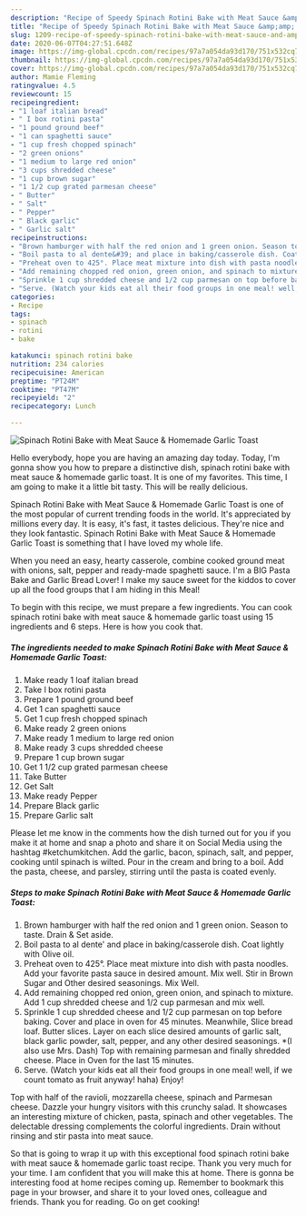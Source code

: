 ```yaml
---
description: "Recipe of Speedy Spinach Rotini Bake with Meat Sauce &amp;amp; Homemade Garlic Toast"
title: "Recipe of Speedy Spinach Rotini Bake with Meat Sauce &amp;amp; Homemade Garlic Toast"
slug: 1209-recipe-of-speedy-spinach-rotini-bake-with-meat-sauce-and-amp-homemade-garlic-toast
date: 2020-06-07T04:27:51.648Z
image: https://img-global.cpcdn.com/recipes/97a7a054da93d170/751x532cq70/spinach-rotini-bake-with-meat-sauce-homemade-garlic-toast-recipe-main-photo.jpg
thumbnail: https://img-global.cpcdn.com/recipes/97a7a054da93d170/751x532cq70/spinach-rotini-bake-with-meat-sauce-homemade-garlic-toast-recipe-main-photo.jpg
cover: https://img-global.cpcdn.com/recipes/97a7a054da93d170/751x532cq70/spinach-rotini-bake-with-meat-sauce-homemade-garlic-toast-recipe-main-photo.jpg
author: Mamie Fleming
ratingvalue: 4.5
reviewcount: 15
recipeingredient:
- "1 loaf italian bread"
- " I box rotini pasta"
- "1 pound ground beef"
- "1 can spaghetti sauce"
- "1 cup fresh chopped spinach"
- "2 green onions"
- "1 medium to large red onion"
- "3 cups shredded cheese"
- "1 cup brown sugar"
- "1 1/2 cup grated parmesan cheese"
- " Butter"
- " Salt"
- " Pepper"
- " Black garlic"
- " Garlic salt"
recipeinstructions:
- "Brown hamburger with half the red onion and 1 green onion. Season to taste. Drain &amp; Set aside."
- "Boil pasta to al dente&#39; and place in baking/casserole dish. Coat lightly with Olive oil."
- "Preheat oven to 425°. Place meat mixture into dish with pasta noodles. Add your favorite pasta sauce in desired amount. Mix well. Stir in Brown Sugar and Other desired seasonings. Mix Well."
- "Add remaining chopped red onion, green onion, and spinach to mixture. Add 1 cup shredded cheese and 1/2 cup parmesan and mix well."
- "Sprinkle 1 cup shredded cheese and 1/2 cup parmesan on top before baking. Cover and place in oven for 45 minutes. Meanwhile, Slice bread loaf. Butter slices. Layer on each slice desired amounts of garlic salt, black garlic powder, salt, pepper, and any other desired seasonings. *(I also use Mrs. Dash) Top with remaining parmesan and finally shredded cheese. Place in Oven for the last 15 minutes."
- "Serve. (Watch your kids eat all their food groups in one meal! well, if we count tomato as fruit anyway! haha) Enjoy!"
categories:
- Recipe
tags:
- spinach
- rotini
- bake

katakunci: spinach rotini bake 
nutrition: 234 calories
recipecuisine: American
preptime: "PT24M"
cooktime: "PT47M"
recipeyield: "2"
recipecategory: Lunch

---
```



![Spinach Rotini Bake with Meat Sauce &amp; Homemade Garlic Toast](https://img-global.cpcdn.com/recipes/97a7a054da93d170/751x532cq70/spinach-rotini-bake-with-meat-sauce-homemade-garlic-toast-recipe-main-photo.jpg)

Hello everybody, hope you are having an amazing day today. Today, I'm gonna show you how to prepare a distinctive dish, spinach rotini bake with meat sauce &amp; homemade garlic toast. It is one of my favorites. This time, I am going to make it a little bit tasty. This will be really delicious.

Spinach Rotini Bake with Meat Sauce &amp; Homemade Garlic Toast is one of the most popular of current trending foods in the world. It's appreciated by millions every day. It is easy, it's fast, it tastes delicious. They're nice and they look fantastic. Spinach Rotini Bake with Meat Sauce &amp; Homemade Garlic Toast is something that I have loved my whole life.

When you need an easy, hearty casserole, combine cooked ground meat with onions, salt, pepper and ready-made spaghetti sauce. I&#39;m a BIG Pasta Bake and Garlic Bread Lover! I make my sauce sweet for the kiddos to cover up all the food groups that I am hiding in this Meal!


To begin with this recipe, we must prepare a few ingredients. You can cook spinach rotini bake with meat sauce &amp; homemade garlic toast using 15 ingredients and 6 steps. Here is how you cook that.

<!--inarticleads1-->

##### The ingredients needed to make Spinach Rotini Bake with Meat Sauce &amp; Homemade Garlic Toast:

1. Make ready 1 loaf italian bread
1. Take  I box rotini pasta
1. Prepare 1 pound ground beef
1. Get 1 can spaghetti sauce
1. Get 1 cup fresh chopped spinach
1. Make ready 2 green onions
1. Make ready 1 medium to large red onion
1. Make ready 3 cups shredded cheese
1. Prepare 1 cup brown sugar
1. Get 1 1/2 cup grated parmesan cheese
1. Take  Butter
1. Get  Salt
1. Make ready  Pepper
1. Prepare  Black garlic
1. Prepare  Garlic salt


Please let me know in the comments how the dish turned out for you if you make it at home and snap a photo and share it on Social Media using the hashtag #ketchumkitchen. Add the garlic, bacon, spinach, salt, and pepper, cooking until spinach is wilted. Pour in the cream and bring to a boil. Add the pasta, cheese, and parsley, stirring until the pasta is coated evenly. 

<!--inarticleads2-->

##### Steps to make Spinach Rotini Bake with Meat Sauce &amp; Homemade Garlic Toast:

1. Brown hamburger with half the red onion and 1 green onion. Season to taste. Drain &amp; Set aside.
1. Boil pasta to al dente&#39; and place in baking/casserole dish. Coat lightly with Olive oil.
1. Preheat oven to 425°. Place meat mixture into dish with pasta noodles. Add your favorite pasta sauce in desired amount. Mix well. Stir in Brown Sugar and Other desired seasonings. Mix Well.
1. Add remaining chopped red onion, green onion, and spinach to mixture. Add 1 cup shredded cheese and 1/2 cup parmesan and mix well.
1. Sprinkle 1 cup shredded cheese and 1/2 cup parmesan on top before baking. Cover and place in oven for 45 minutes. Meanwhile, Slice bread loaf. Butter slices. Layer on each slice desired amounts of garlic salt, black garlic powder, salt, pepper, and any other desired seasonings. *(I also use Mrs. Dash) Top with remaining parmesan and finally shredded cheese. Place in Oven for the last 15 minutes.
1. Serve. (Watch your kids eat all their food groups in one meal! well, if we count tomato as fruit anyway! haha) Enjoy!


Top with half of the ravioli, mozzarella cheese, spinach and Parmesan cheese. Dazzle your hungry visitors with this crunchy salad. It showcases an interesting mixture of chicken, pasta, spinach and other vegetables. The delectable dressing complements the colorful ingredients. Drain without rinsing and stir pasta into meat sauce. 

So that is going to wrap it up with this exceptional food spinach rotini bake with meat sauce &amp; homemade garlic toast recipe. Thank you very much for your time. I am confident that you will make this at home. There is gonna be interesting food at home recipes coming up. Remember to bookmark this page in your browser, and share it to your loved ones, colleague and friends. Thank you for reading. Go on get cooking!
